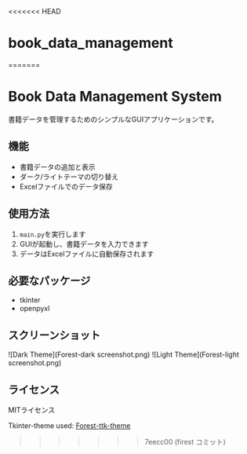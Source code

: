 <<<<<<< HEAD
# book_data_management
=======
# Book Data Management System

書籍データを管理するためのシンプルなGUIアプリケーションです。

## 機能

- 書籍データの追加と表示
- ダーク/ライトテーマの切り替え
- Excelファイルでのデータ保存

## 使用方法

1. `main.py`を実行します
2. GUIが起動し、書籍データを入力できます
3. データはExcelファイルに自動保存されます

## 必要なパッケージ

- tkinter
- openpyxl

## スクリーンショット

![Dark Theme](Forest-dark screenshot.png)
![Light Theme](Forest-light screenshot.png)

## ライセンス

MITライセンス

Tkinter-theme used: [Forest-ttk-theme](https://github.com/rdbende/Forest-ttk-theme)
>>>>>>> 7eecc00 (firest コミット)
